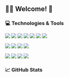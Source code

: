 ## 🐱‍👤 Welcome! 👋

### 💻 Technologies & Tools
![](https://img.shields.io/badge/OS-Windows-informational?style=flat&logo=windows&logoColor=white&color=228B22)
![](https://img.shields.io/static/v1?message=VSCode&logo=visual-studio-code&labelColor=5c5c5c&color=228B22&logoColor=white&label=%20)
![](https://img.shields.io/static/v1?message=Python&logo=python&labelColor=5c5c5c&color=228B22&logoColor=white&label=%20)
![](https://img.shields.io/static/v1?message=C-Sharp&logo=c-sharp&labelColor=5c5c5c&color=228B22&logoColor=white&label=%20)
![](https://img.shields.io/static/v1?message=JavaScript&logo=javascript&labelColor=5c5c5c&color=228B22&logoColor=white&label=%20)
![](https://img.shields.io/static/v1?message=Dart&logo=dart&labelColor=5c5c5c&color=228B22&logoColor=white&label=%20)
![](https://img.shields.io/static/v1?message=R&logo=r&labelColor=5c5c5c&color=228B22&logoColor=white&label=%20)

![](https://img.shields.io/static/v1?message=Unity&logo=unity&labelColor=5c5c5c&color=228B22&logoColor=white&label=%20)
![](https://img.shields.io/static/v1?message=AndroidStudio&logo=android-studio&labelColor=5c5c5c&color=228B22&logoColor=white&label=%20)
![](https://img.shields.io/static/v1?message=Flutter&logo=flutter&labelColor=5c5c5c&color=228B22&logoColor=white&label=%20)
![](https://img.shields.io/static/v1?message=ReactNative&logo=react&labelColor=5c5c5c&color=228B22&logoColor=white&label=%20)

![](https://img.shields.io/static/v1?message=CMD&logo=codecademy&labelColor=5c5c5c&color=228B22&logoColor=white&label=%20)
![](https://img.shields.io/static/v1?message=Git&logo=git&labelColor=5c5c5c&color=228B22&logoColor=white&label=%20)
![](https://img.shields.io/static/v1?message=GitHub&logo=github&labelColor=5c5c5c&color=228B22&logoColor=white&label=%20)
![](https://img.shields.io/static/v1?message=GitLab&logo=gitlab&labelColor=5c5c5c&color=228B22&logoColor=white&label=%20)


### &#x1f4c8; GitHub Stats
<!--
<a href="https://github.com/zenginerler/zenginerler">
  <img align="center" src="https://github-readme-stats.vercel.app/api/top-langs/?username=zenginerler&title_color=ffffff&text_color=c9cacc&icon_color=2bbc8a&bg_color=1d1f21" />
</a>
<a href="https://github.com/zenginerler/Tiko">
  <img align="center" src="https://github-readme-stats.vercel.app/api/pin/?username=zenginerler&repo=Tiko&title_color=ffffff&text_color=c9cacc&icon_color=2bbc8a&bg_color=1d1f21" />
</a>
<a href="https://github.com/zenginerler/DiscordBot">
  <img align="center" src="https://github-readme-stats.vercel.app/api/pin/?username=zenginerler&repo=DiscordBot&title_color=ffffff&text_color=c9cacc&icon_color=2bbc8a&bg_color=1d1f21" />
</a>
<a href="https://github.com/zenginerler/zenginerler">
  <img align="center" src="https://github-readme-stats.vercel.app/api?username=zenginerler&show_icons=true&line_height=27&count_private=true&title_color=ffffff&text_color=c9cacc&icon_color=2bbc8a&bg_color=1d1f21" alt="Zenginerler's GitHub Stats" />
-->
<!--
</a>
**zenginerler/zenginerler** is a ✨ _special_ ✨ repository because its `README.md` (this file) appears on your GitHub profile.
Here are some ideas to get you started:
- 🔭 I’m currently working on ...
- 🌱 I’m currently learning ...
- 👯 I’m looking to collaborate on ...Z
- 🤔 I’m looking for help with ...
- 💬 Ask me about ...
- 📫 How to reach me: ...
- 😄 Pronouns: ...
- ⚡ Fun fact: ...
![](https://img.shields.io/badge/OS-Linux-informational?style=flat&logo=linux&logoColor=white&color=228B22)
- 🤖 🦊
-->
